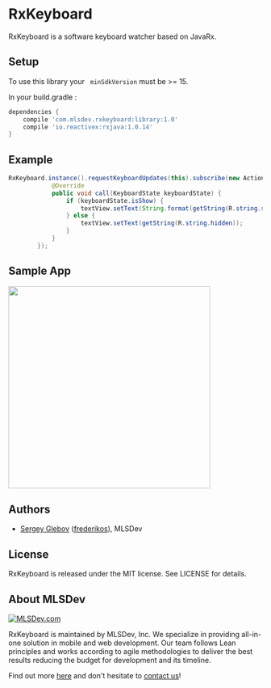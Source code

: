 # RxKeyboard

RxKeyboard is a software keyboard watcher based on JavaRx.

## Setup

To use this library your ` minSdkVersion` must be >= 15.

In your build.gradle :

```gradle
dependencies {
    compile 'com.mlsdev.rxkeyboard:library:1.0'
    compile 'io.reactivex:rxjava:1.0.14'
}
```
## Example

```java
RxKeyboard.instance().requestKeyboardUpdates(this).subscribe(new Action1<KeyboardState>() {
            @Override
            public void call(KeyboardState keyboardState) {
                if (keyboardState.isShow) {
                    textView.setText(String.format(getString(R.string.show_keyboard_height), keyboardState.keyboardHeight));
                } else {
                    textView.setText(getString(R.string.hidden));
                }
            }
        });
```

## Sample App

<img src="https://cloud.githubusercontent.com/assets/1778155/16866439/94b017c0-4a74-11e6-9b27-9381fd83b7f5.png" width="400">

## Authors
* [Sergey Glebov](mailto:glebov@mlsdev.com) ([frederikos][github-frederikos]), MLSDev 

## License
RxKeyboard is released under the MIT license. See LICENSE for details.

## About MLSDev

[<img src="https://cloud.githubusercontent.com/assets/1778155/11761239/ccfddf60-a0c2-11e5-8f2a-8573029ab09d.png" alt="MLSDev.com">][mlsdev]

RxKeyboard is maintained by MLSDev, Inc. We specialize in providing all-in-one solution in mobile and web development. Our team follows Lean principles and works according to agile methodologies to deliver the best results reducing the budget for development and its timeline. 

Find out more [here][mlsdev] and don't hesitate to [contact us][contact]!

[mlsdev]: http://mlsdev.com
[contact]: http://mlsdev.com/contact_us
[github-frederikos]: https://github.com/frederikos

